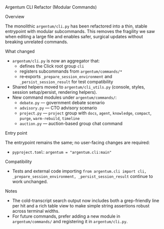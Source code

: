 Argentum CLI Refactor (Modular Commands)

Overview

The monolithic `argentum/cli.py` has been refactored into a thin, stable entrypoint with modular subcommands. This removes the fragility we saw when editing a large file and enables safer, surgical updates without breaking unrelated commands.

What changed

- `argentum/cli.py` is now an aggregator that:
  - defines the Click root group `cli`
  - registers subcommands from `argentum/commands/*`
  - re‑exports `_prepare_session_environment` and `_persist_session_result` for test compatibility
- Shared helpers moved to `argentum/cli_utils.py` (console, styles, session setup/persist, rendering helpers).
- New command modules under `argentum/commands/`:
  - `debate.py` — government debate scenario
  - `advisory.py` — CTO advisory scenario
  - `project.py` — `project` group with `docs`, `agent`, `knowledge`, `compact`, `purge`, `warm-rebuild`, `timeline`
  - `auction.py` — auction-based group chat command

Entry point

The entrypoint remains the same; no user-facing changes are required:

- `pyproject.toml`: `argentum = "argentum.cli:main"`

Compatibility

- Tests and external code importing `from argentum.cli import cli, _prepare_session_environment, _persist_session_result` continue to work unchanged.

Notes

- The cold-transcript search output now includes both a grep-friendly line per hit and a rich table view to make simple string assertions robust across terminal widths.
- For future commands, prefer adding a new module in `argentum/commands/` and registering it in `argentum/cli.py`.
